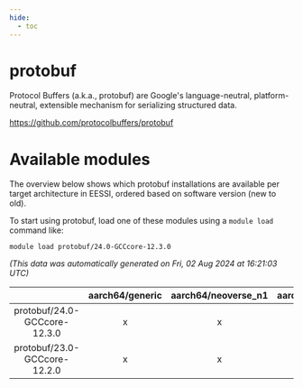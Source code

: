 ```yaml
---
hide:
  - toc
---
```


protobuf
========


Protocol Buffers (a.k.a., protobuf) are Google's language-neutral, platform-neutral, extensible mechanism for serializing structured data.

https://github.com/protocolbuffers/protobuf
# Available modules


The overview below shows which protobuf installations are available per target architecture in EESSI, ordered based on software version (new to old).

To start using protobuf, load one of these modules using a `module load` command like:

```shell
module load protobuf/24.0-GCCcore-12.3.0
```

*(This data was automatically generated on Fri, 02 Aug 2024 at 16:21:03 UTC)*  

| |aarch64/generic|aarch64/neoverse_n1|aarch64/neoverse_v1|x86_64/generic|x86_64/amd/zen2|x86_64/amd/zen3|x86_64/amd/zen4|x86_64/intel/haswell|x86_64/intel/skylake_avx512|
| :---: | :---: | :---: | :---: | :---: | :---: | :---: | :---: | :---: | :---: |
|protobuf/24.0-GCCcore-12.3.0|x|x|x|x|x|x|x|x|x|
|protobuf/23.0-GCCcore-12.2.0|x|x|x|x|x|x|-|x|x|
